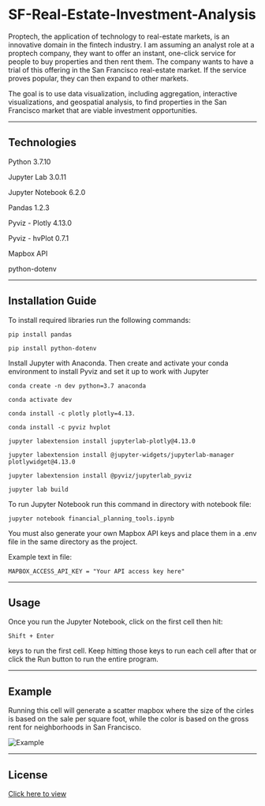 # SF-Real-Estate-Investment-Analysis

Proptech, the application of technology to real-estate markets, is an innovative domain in the fintech industry. I am assuming an analyst role at a proptech company, they want to offer an instant, one-click service for people to buy properties and then rent them. The company wants to have a trial of this offering in the San Francisco real-estate market. If the service proves popular, they can then expand to other markets.

The goal is to use data visualization, including aggregation, interactive visualizations, and geospatial analysis, to find properties in the San Francisco market that are viable investment opportunities.

---

## Technologies


Python 3.7.10

Jupyter Lab 3.0.11

Jupyter Notebook 6.2.0

Pandas 1.2.3

Pyviz - Plotly 4.13.0

Pyviz - hvPlot 0.7.1

Mapbox API 

python-dotenv

---

## Installation Guide

To install required libraries run the following commands:

    pip install pandas

    pip install python-dotenv

Install Jupyter with Anaconda. Then create and activate your conda environment to install Pyviz and set it up to work with Jupyter

    conda create -n dev python=3.7 anaconda

    conda activate dev

    conda install -c plotly plotly=4.13.

    conda install -c pyviz hvplot

    jupyter labextension install jupyterlab-plotly@4.13.0

    jupyter labextension install @jupyter-widgets/jupyterlab-manager plotlywidget@4.13.0

    jupyter labextension install @pyviz/jupyterlab_pyviz

    jupyter lab build


To run Jupyter Notebook run this command in directory with notebook file:

    jupyter notebook financial_planning_tools.ipynb

You must also generate your own Mapbox API keys and place them in a .env file in the same directory as the project. 

Example text in file:

    MAPBOX_ACCESS_API_KEY = "Your API access key here"

---


## Usage

Once you run the Jupyter Notebook, click on the first cell then hit:

    Shift + Enter

keys to run the first cell. Keep hitting those keys to run each cell after that or click the Run button to run the entire program.

---

## Example

Running this cell will generate a scatter mapbox where the size of the cirles is based on the sale per square foot, while the color is based on the gross rent for neighborhoods in San Francisco. 

![Example]()

---
## License

[Click here to view](https://github.com/talibkateeb/SF-Real-Estate-Investment-Analysis/blob/main/LICENSE)

